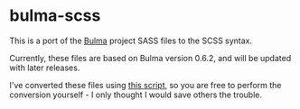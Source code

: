 # bulma-scss

This is a port of the [Bulma](https://github.com/jgthms/bulma) project SASS
files to the SCSS syntax.

Currently, these files are based on Bulma version 0.6.2, and will be updated
with later releases.

I've converted these files using
[this script](https://gist.github.com/Prezto/e72e77e0f35352f5fcf5881b73b7d81b),
so you are free to perform the conversion yourself - I only thought I would
save others the trouble.
